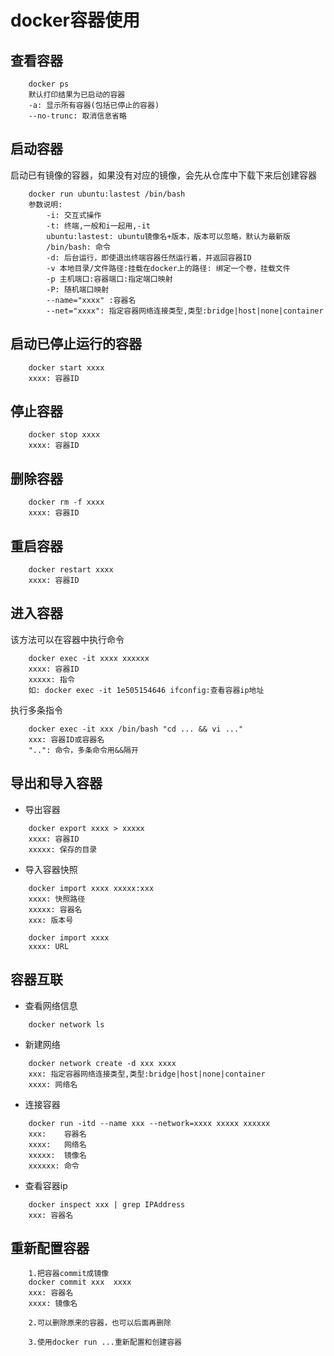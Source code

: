 # docker容器使用
## 查看容器
```
    docker ps
    默认打印结果为已启动的容器
    -a: 显示所有容器(包括已停止的容器)
    --no-trunc: 取消信息省略
```

## 启动容器
启动已有镜像的容器，如果没有对应的镜像，会先从仓库中下载下来后创建容器
```
    docker run ubuntu:lastest /bin/bash
    参数说明:
        -i: 交互式操作
        -t: 终端,一般和i一起用,-it
        ubuntu:lastest: ubuntu镜像名+版本，版本可以忽略，默认为最新版
        /bin/bash: 命令
        -d: 后台运行，即使退出终端容器任然运行着，并返回容器ID
        -v 本地目录/文件路径:挂载在docker上的路径: 绑定一个卷，挂载文件
        -p 主机端口:容器端口:指定端口映射 
        -P: 随机端口映射
        --name="xxxx" :容器名
        --net="xxxx": 指定容器网络连接类型,类型:bridge|host|none|container
```
## 启动已停止运行的容器
```
    docker start xxxx
    xxxx: 容器ID
```

## 停止容器
```
    docker stop xxxx
    xxxx: 容器ID
```

## 删除容器
``` 
    docker rm -f xxxx
    xxxx: 容器ID
```

## 重启容器
```
    docker restart xxxx
    xxxx: 容器ID
```

## 进入容器
该方法可以在容器中执行命令
```
    docker exec -it xxxx xxxxxx
    xxxx: 容器ID
    xxxxx: 指令
    如: docker exec -it 1e505154646 ifconfig:查看容器ip地址
```

执行多条指令
```
    docker exec -it xxx /bin/bash "cd ... && vi ..."
    xxx: 容器ID或容器名
    "..": 命令，多条命令用&&隔开
```
## 导出和导入容器
-   导出容器
```
    docker export xxxx > xxxxx
    xxxx: 容器ID
    xxxxx: 保存的目录
```
-   导入容器快照
```
    docker import xxxx xxxxx:xxx
    xxxx: 快照路径
    xxxxx: 容器名
    xxx: 版本号

    docker import xxxx
    xxxx: URL
```

## 容器互联
-   查看网络信息
```
    docker network ls
```
-   新建网络
```
    docker network create -d xxx xxxx
    xxx: 指定容器网络连接类型,类型:bridge|host|none|container
    xxxx: 网络名
```
-   连接容器
```
    docker run -itd --name xxx --network=xxxx xxxxx xxxxxx
    xxx:    容器名
    xxxx:   网络名
    xxxxx:  镜像名
    xxxxxx: 命令
```
-   查看容器ip
```
    docker inspect xxx | grep IPAddress
    xxx: 容器名
```

## 重新配置容器
```
    1.把容器commit成镜像
    docker commit xxx  xxxx
    xxx: 容器名
    xxxx: 镜像名
    
    2.可以删除原来的容器，也可以后面再删除
    
    3.使用docker run ...重新配置和创建容器
```
